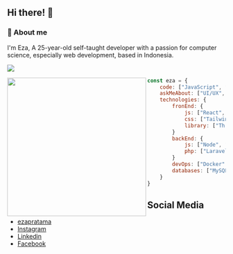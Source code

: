 ## Hi there! 👋

### :space_invader: About me

I'm Eza, A 25-year-old self-taught developer with a passion for computer science, especially web development, based in Indonesia.

<p align="left">
<a href="https://skillicons.dev"> 
<img src="https://skillicons.dev/icons?i=javascript,html,css,php,react,nodejs,next,express,tailwind,docker,mysql,mongodb,laravel,figma&theme=light">
</a>

</p>

<p>
<img align="left" src="https://media1.giphy.com/media/v1.Y2lkPTc5MGI3NjExd3Y3NXBhN3Y2NWhjcnNsdG1yZ2h1NHlmbWUyNTBveDQwaDE0NzZ5dSZlcD12MV9pbnRlcm5hbF9naWZfYnlfaWQmY3Q9Zw/78XCFBGOlS6keY1Bil/giphy.gif" width="320">

```javascript
const eza = {
    code: ["JavaScript", "PHP"],
    askMeAbout: ["UI/UX", "web dev"],
    technologies: {
        fronEnd: {
            js: ["React", "Next.js"],
            css: ["Tailwindcss", "Bootsrap"]
            library: ["Three.js", "Material UI", "Chakra UI"],
        }
        backEnd: {
            js: ["Node", "Express"],
            php: ["Laravel"],
        }
        devOps: ["Docker", "GitHub Actions"],
        databases: ["MySQL", "MongoDB"],
    }
}

```

</p>

## Social Media

- [ezapratama](https://ezapratama-portfolio.vercel.app/)
- [Instagram](https://www.instagram.com/ezpratt_/)
- [Linkedin](https://www.linkedin.com/in/eza-pratama/)
- [Facebook](https://www.facebook.com/profile.php?id=100009688633169&locale=id_ID)
